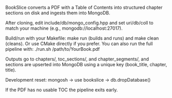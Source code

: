 BookSlice converts a PDF with a Table of Contents into structured chapter sections on disk and ingests them into MongoDB.

After cloning, edit include/db/mongo_config.hpp and set uri/db/coll to match your machine (e.g., mongodb://localhost:27017).

Build/run with your Makefile: make run (builds and runs) and make clean (cleans). Or use CMake directly if you prefer. You can also run the full pipeline with: ./run.sh /path/to/YourBook.pdf

Outputs go to chapters/, toc_sections/, and chapter_segments/, and sections are upserted into MongoDB using a unique key (book_title, chapter, title).

Development reset: mongosh -> use bookslice -> db.dropDatabase()

If the PDF has no usable TOC the pipeline exits early.
